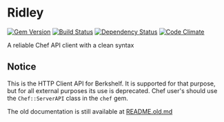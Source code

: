 # Ridley
[![Gem Version](https://badge.fury.io/rb/ridley.svg)](http://badge.fury.io/rb/ridley)
[![Build Status](https://secure.travis-ci.org/berkshelf/ridley.svg?branch=master)](http://travis-ci.org/berkshelf/ridley)
[![Dependency Status](https://gemnasium.com/berkshelf/ridley.svg?travis)](https://gemnasium.com/berkshelf/ridley)
[![Code Climate](https://codeclimate.com/github/berkshelf/ridley.svg)](https://codeclimate.com/github/berkshelf/ridley)

A reliable Chef API client with a clean syntax

Notice
------

This is the HTTP Client API for Berkshelf.  It is supported for that purpose, but for all external purposes its use
is deprecated.  Chef user's should use the `Chef::ServerAPI` class in the `chef` gem.

The old documentation is still available at [README.old.md](README.old.md)
